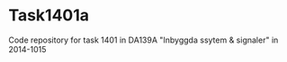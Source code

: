 Task1401a
=========

Code repository for task 1401 in DA139A "Inbyggda ssytem &amp; signaler" in 2014-1015
